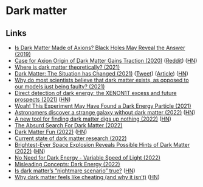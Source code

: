 # Dark matter

## Links

- [Is Dark Matter Made of Axions? Black Holes May Reveal the Answer (2019)](https://www.universetoday.com/142239/is-dark-matter-made-of-axions-black-holes-may-reveal-the-answer/)
- [Case for Axion Origin of Dark Matter Gains Traction (2020)](https://www.ias.edu/press-releases/2020/dark-matter-axion-origin) ([Reddit](https://www.reddit.com/r/science/comments/hh5qjq/the_existence_of_dark_matter_has_been_confirmed/)) ([HN](https://news.ycombinator.com/item?id=23665330))
- [Where is dark matter theoretically? (2021)](https://www.reddit.com/r/askscience/comments/lmas9d/where_is_dark_matter_theoretically/)
- [Dark Matter: The Situation has Changed (2021)](https://www.youtube.com/watch?v=4_qJptwikRc) ([Tweet](https://twitter.com/Atrix256/status/1388474154916089865)) ([Article](http://backreaction.blogspot.com/2021/05/dark-matter-situation-has-changed.html?m=1)) ([HN](https://news.ycombinator.com/item?id=27085979))
- [Why do most scientists believe that dark matter exists, as opposed to our models just being faulty? (2021)](https://www.reddit.com/r/AskPhysics/comments/oy3q4n/why_do_most_scientists_believe_that_dark_matter/)
- [Direct detection of dark energy: the XENON1T excess and future prospects (2021)](https://arxiv.org/abs/2103.15834) ([HN](https://news.ycombinator.com/item?id=28755204))
- [Woah! This Experiment May Have Found a Dark Energy Particle (2021)](https://www.youtube.com/watch?v=UzVXNFkI60Q)
- [Astronomers discover a strange galaxy without dark matter (2022)](https://www.wired.com/story/astronomers-discover-a-strange-galaxy-without-dark-matter/) ([HN](https://news.ycombinator.com/item?id=29873500))
- [A new tool for finding dark matter digs up nothing (2022)](https://www.quantamagazine.org/a-new-tool-for-finding-dark-matter-digs-up-nothing-20220321/) ([HN](https://news.ycombinator.com/item?id=30766082))
- [The Absurd Search For Dark Matter (2022)](https://www.youtube.com/watch?v=6etTERFUlUI)
- [Dark Matter Fun (2022)](https://www.tbray.org/ongoing/When/202x/2022/07/18/Long-Dark-Matter-Links) ([HN](https://news.ycombinator.com/item?id=32151800))
- [Current state of dark matter research (2022)](https://news.ycombinator.com/item?id=32415590)
- [Brightest-Ever Space Explosion Reveals Possible Hints of Dark Matter (2022)](https://nautil.us/brightest-ever-space-explosion-reveals-possible-hints-of-dark-matter-244346/) ([HN](https://news.ycombinator.com/item?id=33370944))
- [No Need for Dark Energy - Variable Speed of Light (2022)](https://www.youtube.com/watch?v=D8CaJsgMwOM)
- [Misleading Concepts: Dark Energy (2022)](https://www.youtube.com/watch?v=uat8JXQ4nxA)
- [Is dark matter’s “nightmare scenario” true?](https://bigthink.com/starts-with-a-bang/dark-matter-nightmare-scenario/) ([HN](https://news.ycombinator.com/item?id=33939484))
- [Why dark matter feels like cheating (and why it isn’t)](https://4gravitons.com/2023/02/10/why-dark-matter-feels-like-cheating-and-why-it-isnt/) ([HN](https://news.ycombinator.com/item?id=34753937))
